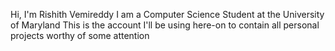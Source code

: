 Hi, I'm Rishith Vemireddy
I am a Computer Science Student at the University of Maryland
This is the account I'll be using here-on to contain all personal projects worthy of some attention
